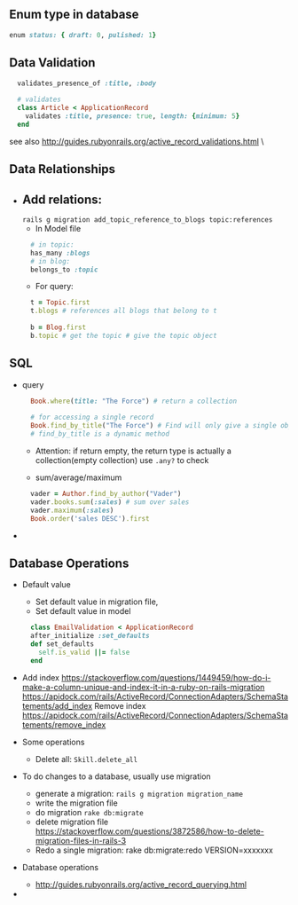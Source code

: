 ## Enum type in database
```ruby
enum status: { draft: 0, pulished: 1}
```

## Data Validation
```ruby
  validates_presence_of :title, :body
  
  # validates 
  class Article < ApplicationRecord
    validates :title, presence: true, length: {minimum: 5}
  end
```
see also http://guides.rubyonrails.org/active_record_validations.html \



## Data Relationships
- Add relations:
  - 
  `rails g migration add_topic_reference_to_blogs topic:references`
  - In Model file
  ```ruby
    # in topic:
    has_many :blogs
    # in blog:
    belongs_to :topic
  ```
  - For query:
  ```ruby
    t = Topic.first
    t.blogs # references all blogs that belong to t
    
    b = Blog.first
    b.topic # get the topic # give the topic object
  ```
  
  
## SQL
- query
  ```ruby
    Book.where(title: "The Force") # return a collection
    
    # for accessing a single record
    Book.find_by_title("The Force") # Find will only give a single object
    # find_by_title is a dynamic method
  ```
  
  - Attention: if return empty, the return type is actually a collection(empty collection)
    use `.any?` to check
    
  - sum/average/maximum
  ```ruby
    vader = Author.find_by_author("Vader")
    vader.books.sum(:sales) # sum over sales
    vader.maximum(:sales)
    Book.order('sales DESC').first
  ```
- 


## Database Operations
- Default value
  - Set default value in migration file,
  - Set default value in model
  ```ruby
    class EmailValidation < ApplicationRecord
    after_initialize :set_defaults
    def set_defaults
      self.is_valid ||= false
    end
  ```

- Add index
  https://stackoverflow.com/questions/1449459/how-do-i-make-a-column-unique-and-index-it-in-a-ruby-on-rails-migration
  https://apidock.com/rails/ActiveRecord/ConnectionAdapters/SchemaStatements/add_index
  Remove index
  https://apidock.com/rails/ActiveRecord/ConnectionAdapters/SchemaStatements/remove_index

- Some operations 
  - Delete all: `Skill.delete_all`
  
- To do changes to a database, usually use migration
  - generate a migration:
    ` rails g migration migration_name `
  - write the migration file
  - do migration
    `rake db:migrate`
  - delete migration file
    https://stackoverflow.com/questions/3872586/how-to-delete-migration-files-in-rails-3
  - Redo a single migration: rake db:migrate:redo VERSION=xxxxxxx
- Database operations
  - http://guides.rubyonrails.org/active_record_querying.html
  
- 
